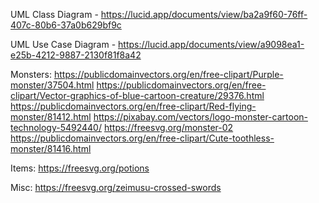 UML Class Diagram - https://lucid.app/documents/view/ba2a9f60-76ff-407c-80b6-37a0b629bf9c

UML Use Case Diagram - https://lucid.app/documents/view/a9098ea1-e25b-4212-9887-2130f81f8a42


Monsters:
https://publicdomainvectors.org/en/free-clipart/Purple-monster/37504.html
https://publicdomainvectors.org/en/free-clipart/Vector-graphics-of-blue-cartoon-creature/29376.html
https://publicdomainvectors.org/en/free-clipart/Red-flying-monster/81412.html
https://pixabay.com/vectors/logo-monster-cartoon-technology-5492440/
https://freesvg.org/monster-02
https://publicdomainvectors.org/en/free-clipart/Cute-toothless-monster/81416.html

Items:
https://freesvg.org/potions

Misc:
https://freesvg.org/zeimusu-crossed-swords

